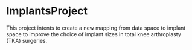 # ImplantsProject

This project intents to create a new mapping from data space to implant space to improve the choice of implant sizes in total knee arthroplasty (TKA) surgeries.
